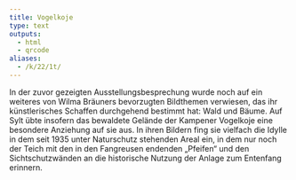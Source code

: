 ```yaml
---
title: Vogelkoje
type: text
outputs:
  - html
  - qrcode
aliases:
  - /k/22/1t/
---
```


In der zuvor gezeigten Ausstellungsbesprechung wurde noch auf ein weiteres von Wilma Bräuners bevorzugten Bildthemen verwiesen, das ihr künstlerisches Schaffen durchgehend bestimmt hat: Wald und Bäume.
Auf Sylt übte insofern das bewaldete Gelände der Kampener Vogelkoje eine besondere Anziehung auf sie aus. In ihren Bildern fing sie vielfach die Idylle in dem seit 1935 unter Naturschutz stehenden Areal ein, in dem nur noch der Teich mit den in den Fangreusen endenden „Pfeifen“ und den Sichtschutzwänden an die historische Nutzung der Anlage zum Entenfang erinnern.
